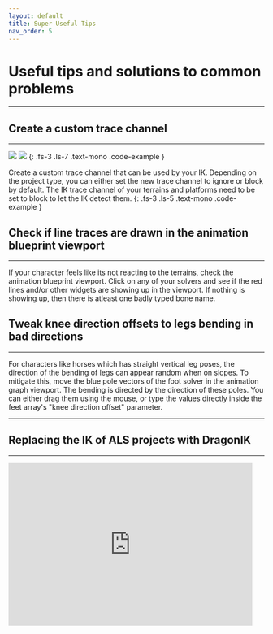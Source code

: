 ```yaml
---
layout: default
title: Super Useful Tips
nav_order: 5
---
```


# Useful tips and solutions to common problems


---


## Create a custom trace channel

---

<img src="http://codehawk64.github.io/assets/images/custom_trace.PNG" >
<img src="http://codehawk64.github.io/assets/images/custom_trace2.PNG" >
{: .fs-3 .ls-7 .text-mono .code-example }

Create a custom trace channel that can be used by your IK. Depending on the project type, you can either set the new trace channel to ignore or block by default.
The IK trace channel of your terrains and platforms need to be set to block to let the IK detect them.
{: .fs-3 .ls-5 .text-mono .code-example }




## Check if line traces are drawn in the animation blueprint viewport

---

If your character feels like its not reacting to the terrains, check the animation blueprint viewport. Click on any of your solvers and see if the red lines and/or other widgets
are showing up in the viewport. If nothing is showing up, then there is atleast one badly typed bone name.



## Tweak knee direction offsets to legs bending in bad directions

---

For characters like horses which has straight vertical leg poses, the direction of the bending of legs can appear random when on slopes. To mitigate this, move the blue pole vectors of the foot solver in the animation graph viewport. The bending is directed by the direction of these poles. You can either drag them using the mouse, or type the values directly inside the feet array's "knee direction offset" parameter.


---

## Replacing the IK of ALS projects with DragonIK

---

<div class="video-wrapper">
  <iframe width="480" height="320" src="https://www.youtube.com/embed/ATNV7BL0cgs" frameborder="0" allowfullscreen></iframe>
</div>
